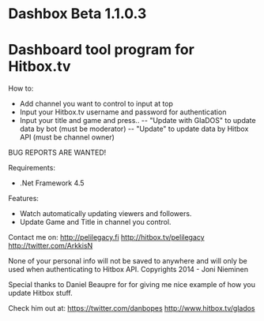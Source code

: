 Dashbox Beta 1.1.0.3
====================
Dashboard tool program for Hitbox.tv
==============================================

How to:
- Add channel you want to control to input at top
- Input your Hitbox.tv username and password for authentication
- Input your title and game and press..
-- "Update with GlaDOS" to update data by bot (must be moderator)
-- "Update" to update data by Hitbox API (must be channel owner)

BUG REPORTS ARE WANTED!

Requirements:
- .Net Framework 4.5

Features:
- Watch automatically updating viewers and followers.
- Update Game and Title in channel you control.

Contact me on:
http://pelilegacy.fi
http://hitbox.tv/pelilegacy
http://twitter.com/ArkkisN

None of your personal info will not be saved to anywhere and will only be used when authenticating to Hitbox API.
Copyrights 2014 - Joni Nieminen


Special thanks to Daniel Beaupre for for giving me nice example of how you update Hitbox stuff.

Check him out at:
https://twitter.com/danbopes
http://www.hitbox.tv/glados